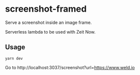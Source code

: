 # screenshot-framed

Serve a screenshot inside an image frame.

Serverless lambda to be used with Zeit Now.

## Usage

    yarn dev

Go to http://localhost:3037/screenshot?url=https://www.weld.io
